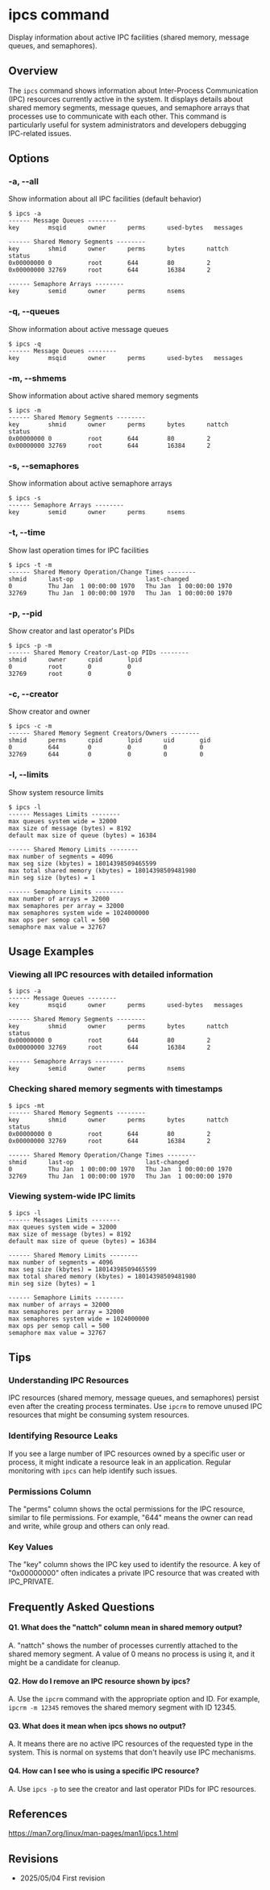 # ipcs command

Display information about active IPC facilities (shared memory, message queues, and semaphores).

## Overview

The `ipcs` command shows information about Inter-Process Communication (IPC) resources currently active in the system. It displays details about shared memory segments, message queues, and semaphore arrays that processes use to communicate with each other. This command is particularly useful for system administrators and developers debugging IPC-related issues.

## Options

### **-a, --all**

Show information about all IPC facilities (default behavior)

```console
$ ipcs -a
------ Message Queues --------
key        msqid      owner      perms      used-bytes   messages    

------ Shared Memory Segments --------
key        shmid      owner      perms      bytes      nattch     status      
0x00000000 0          root       644        80         2                       
0x00000000 32769      root       644        16384      2                       

------ Semaphore Arrays --------
key        semid      owner      perms      nsems     
```

### **-q, --queues**

Show information about active message queues

```console
$ ipcs -q
------ Message Queues --------
key        msqid      owner      perms      used-bytes   messages    
```

### **-m, --shmems**

Show information about active shared memory segments

```console
$ ipcs -m
------ Shared Memory Segments --------
key        shmid      owner      perms      bytes      nattch     status      
0x00000000 0          root       644        80         2                       
0x00000000 32769      root       644        16384      2                       
```

### **-s, --semaphores**

Show information about active semaphore arrays

```console
$ ipcs -s
------ Semaphore Arrays --------
key        semid      owner      perms      nsems     
```

### **-t, --time**

Show last operation times for IPC facilities

```console
$ ipcs -t -m
------ Shared Memory Operation/Change Times --------
shmid      last-op                    last-changed              
0          Thu Jan  1 00:00:00 1970   Thu Jan  1 00:00:00 1970  
32769      Thu Jan  1 00:00:00 1970   Thu Jan  1 00:00:00 1970  
```

### **-p, --pid**

Show creator and last operator's PIDs

```console
$ ipcs -p -m
------ Shared Memory Creator/Last-op PIDs --------
shmid      owner      cpid       lpid      
0          root       0          0         
32769      root       0          0         
```

### **-c, --creator**

Show creator and owner

```console
$ ipcs -c -m
------ Shared Memory Segment Creators/Owners --------
shmid      perms      cpid       lpid      uid       gid      
0          644        0          0         0         0        
32769      644        0          0         0         0        
```

### **-l, --limits**

Show system resource limits

```console
$ ipcs -l
------ Messages Limits --------
max queues system wide = 32000
max size of message (bytes) = 8192
default max size of queue (bytes) = 16384

------ Shared Memory Limits --------
max number of segments = 4096
max seg size (kbytes) = 18014398509465599
max total shared memory (kbytes) = 18014398509481980
min seg size (bytes) = 1

------ Semaphore Limits --------
max number of arrays = 32000
max semaphores per array = 32000
max semaphores system wide = 1024000000
max ops per semop call = 500
semaphore max value = 32767
```

## Usage Examples

### Viewing all IPC resources with detailed information

```console
$ ipcs -a
------ Message Queues --------
key        msqid      owner      perms      used-bytes   messages    

------ Shared Memory Segments --------
key        shmid      owner      perms      bytes      nattch     status      
0x00000000 0          root       644        80         2                       
0x00000000 32769      root       644        16384      2                       

------ Semaphore Arrays --------
key        semid      owner      perms      nsems     
```

### Checking shared memory segments with timestamps

```console
$ ipcs -mt
------ Shared Memory Segments --------
key        shmid      owner      perms      bytes      nattch     status      
0x00000000 0          root       644        80         2                       
0x00000000 32769      root       644        16384      2                       

------ Shared Memory Operation/Change Times --------
shmid      last-op                    last-changed              
0          Thu Jan  1 00:00:00 1970   Thu Jan  1 00:00:00 1970  
32769      Thu Jan  1 00:00:00 1970   Thu Jan  1 00:00:00 1970  
```

### Viewing system-wide IPC limits

```console
$ ipcs -l
------ Messages Limits --------
max queues system wide = 32000
max size of message (bytes) = 8192
default max size of queue (bytes) = 16384

------ Shared Memory Limits --------
max number of segments = 4096
max seg size (kbytes) = 18014398509465599
max total shared memory (kbytes) = 18014398509481980
min seg size (bytes) = 1

------ Semaphore Limits --------
max number of arrays = 32000
max semaphores per array = 32000
max semaphores system wide = 1024000000
max ops per semop call = 500
semaphore max value = 32767
```

## Tips

### Understanding IPC Resources

IPC resources (shared memory, message queues, and semaphores) persist even after the creating process terminates. Use `ipcrm` to remove unused IPC resources that might be consuming system resources.

### Identifying Resource Leaks

If you see a large number of IPC resources owned by a specific user or process, it might indicate a resource leak in an application. Regular monitoring with `ipcs` can help identify such issues.

### Permissions Column

The "perms" column shows the octal permissions for the IPC resource, similar to file permissions. For example, "644" means the owner can read and write, while group and others can only read.

### Key Values

The "key" column shows the IPC key used to identify the resource. A key of "0x00000000" often indicates a private IPC resource that was created with IPC_PRIVATE.

## Frequently Asked Questions

#### Q1. What does the "nattch" column mean in shared memory output?
A. "nattch" shows the number of processes currently attached to the shared memory segment. A value of 0 means no process is using it, and it might be a candidate for cleanup.

#### Q2. How do I remove an IPC resource shown by ipcs?
A. Use the `ipcrm` command with the appropriate option and ID. For example, `ipcrm -m 12345` removes the shared memory segment with ID 12345.

#### Q3. What does it mean when ipcs shows no output?
A. It means there are no active IPC resources of the requested type in the system. This is normal on systems that don't heavily use IPC mechanisms.

#### Q4. How can I see who is using a specific IPC resource?
A. Use `ipcs -p` to see the creator and last operator PIDs for IPC resources.

## References

https://man7.org/linux/man-pages/man1/ipcs.1.html

## Revisions

- 2025/05/04 First revision